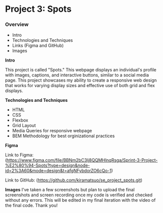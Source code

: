 # Project 3: Spots

### Overview

- Intro
- Technologies and Techniques
- Links (Figma and GitHub)
- Images

**Intro**

This project is called "Spots." This webpage displays an individual's profile with images, captions, and interactive buttons, similar to a social media page. This project showcases my ability to create a responsive web design that works for varying display sizes and effective use of both grid and flex displays.

**Technologies and Techniques**

- HTML
- CSS
- Flexbox
- Grid Layout
- Media Queries for responsive webpage
- BEM Methodology for best orginizational practices

**Figma**

Link to Figma: (https://www.figma.com/file/BBNm2bC3lj8QQMHlnqRsga/Sprint-3-Project-%E2%80%94-Spots?type=design&node-id=2%3A60&mode=design&t=afgNFybdorZO6cQo-1)

Link to GitHub: (https://github.com/kiramatsuo/se_project_spots.git)

**Images**
I've taken a few screenshots but plan to upload the final screenshots and screen recording once my code is verified and checked without any errors. This will be edited in my final iteration with the video of the final code. Thank you!
